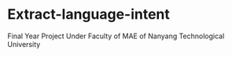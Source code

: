 # Extract-language-intent
Final Year Project Under Faculty of MAE of Nanyang Technological University
